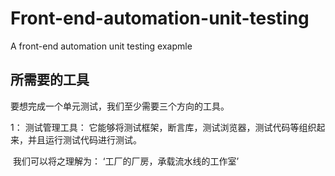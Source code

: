 # Front-end-automation-unit-testing
A front-end automation unit testing exapmle

## 所需要的工具
  要想完成一个单元测试，我们至少需要三个方向的工具。

  1： 测试管理工具： 它能够将测试框架，断言库，测试浏览器，测试代码等组织起来，并且运行测试代码进行测试。
  
  我们可以将之理解为： ‘工厂的厂房，承载流水线的工作室’
